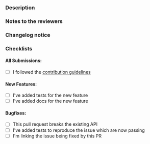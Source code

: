 <!-- You can erase any parts of this template not applicable to your Pull Request. -->

### Description

<!-- Describe the purpose of this PR, what's being adding and/or fixed -->

### Notes to the reviewers

<!-- In this section you can include notes directed to the reviewers, like explaining why some parts
of the PR were done in a specific way -->

### Changelog notice

<!-- Notice the release manager should include in the release tag message changelog -->
<!-- See https://keepachangelog.com/en/1.0.0/ for examples -->

### Checklists

#### All Submissions:

* [ ] I followed the [contribution guidelines](https://github.com/bitcoindevkit/bdk/blob/master/CONTRIBUTING.md)

#### New Features:

* [ ] I've added tests for the new feature
* [ ] I've added docs for the new feature

#### Bugfixes:

* [ ] This pull request breaks the existing API
* [ ] I've added tests to reproduce the issue which are now passing
* [ ] I'm linking the issue being fixed by this PR
